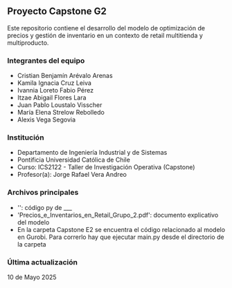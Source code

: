 ## Proyecto Capstone G2

Este repositorio contiene el desarrollo del modelo de optimización de precios y gestión de inventario en un contexto de retail multitienda y multiproducto. 

### Integrantes del equipo

- Cristian Benjamín Arévalo Arenas  
- Kamila Ignacia Cruz Leiva  
- Ivannia Loreto Fabio Pérez  
- Itzae Abigail Flores Lara  
- Juan Pablo Loustalo Visscher  
- María Elena Strelow Rebolledo  
- Alexis Vega Segovia

### Institución

- Departamento de Ingeniería Industrial y de Sistemas
- Pontificia Universidad Católica de Chile
- Curso: ICS2122 - Taller de Investigación Operativa (Capstone)
- Profesor(a): Jorge Rafael Vera Andreo

### Archivos principales

- '': código py de ___
- 'Precios_e_Inventarios_en_Retail_Grupo_2.pdf': documento explicativo del modelo
- En la carpeta Capstone E2 se encuentra el código relacionado al modelo en Gurobi. Para correrlo hay que ejecutar main.py desde el directorio de la carpeta 

### Última actualización

10 de Mayo 2025
